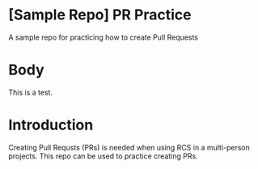 # [Sample Repo] PR Practice
A sample repo for practicing how to create Pull Requests

# Body
This is a test.

# Introduction
Creating Pull Requsts (PRs) is needed when using RCS in a multi-person projects. This repo can be used to practice creating PRs.
